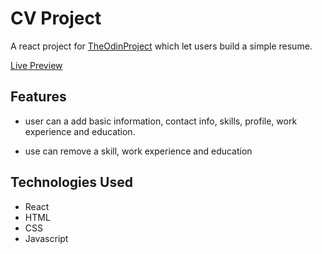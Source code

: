 # CV Project

A react project for [TheOdinProject](https://www.theodinproject.com/lessons/javascript-cv-application) which let users build a simple resume.

[Live Preview](https://jonichi16.github.io/cv-project/)

## Features

- user can a add basic information, contact info, skills, profile, work experience and education.

- use can remove a skill, work experience and education

## Technologies Used

- React
- HTML
- CSS
- Javascript
